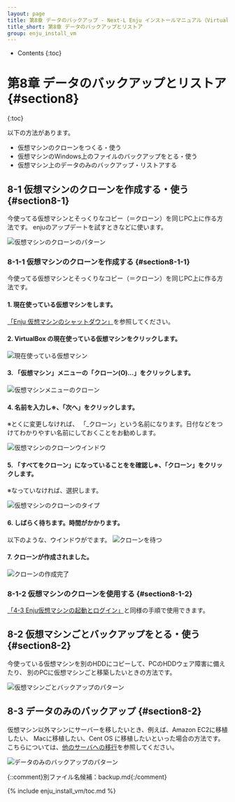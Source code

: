 ```yaml
---
layout: page
title: 第8章 データのバックアップ - Next-L Enju インストールマニュアル（VirtualBox編）
title_short: 第8章 データのバックアップとリストア
group: enju_install_vm
---
```


* Contents
{:toc}

第8章 データのバックアップとリストア {#section8}
================================================

{:toc}

以下の方法があります。

* 仮想マシンのクローンをつくる・使う
* 仮想マシンのWindows上のファイルのバックアップをとる・使う
* 仮想マシン上のデータのみのバックアップ・リストアする

8-1 仮想マシンのクローンを作成する・使う {#section8-1}
------------------------------------------------------

今使ってる仮想マシンとそっくりなコピー（＝クローン）を同じPC上に作る方法です。
enjuのアップデートを試すときなどに使います。

![仮想マシンのクローンのパターン](assets/images/image_install_backup_pattern1.png)

### 8-1-1 仮想マシンのクローンを作成する {#section8-1-1}

今使ってる仮想マシンとそっくりなコピー（＝クローン）を同じPC上に作る方法です。

#### 1. 現在使っている仮想マシンをします。

[「Enju 仮想マシンのシャットダウン」](enju_install_vm_4.html#section4-6-1)を参照してください。

#### 2. VirtualBox の現在使っている仮想マシンをクリックします。

![現在使っている仮想マシン](assets/images/image_install_backup_pattern1_003.png)

#### 3. 「仮想マシン」メニューの「クローン(O)...」をクリックします。

![仮想マシンメニューのクローン](assets/images/image_install_backup_pattern1_005.png)

#### 4. 名前を入力し※、「次へ」をクリックします。

※とくに変更しなければ、 「_クローン」という名前になります。日付などをつけてわかりやすい名前にしておくことをお勧めします。

![仮想マシンのクローンウインドウ](assets/images/image_install_backup_pattern1_007.png)

#### 5. 「すべてをクローン」になっていることをを確認し※、「クローン」をクリックします。

※なっていなければ、選択します。

![仮想マシンのクローンのタイプ](assets/images/image_install_backup_pattern1_009.png)

#### 6. しばらく待ちます。時間がかかります。

以下のような、ウインドウがでます。
![クローンを待つ](assets/images/image_install_backup_pattern1_011.png)

#### 7. クローンが作成されました。

![クローンの作成完了](assets/images/image_install_backup_pattern1_013.png)

### 8-1-2 仮想マシンのクローンを使用する {#section8-1-2}

[「4-3 Enju仮想マシンの起動とログイン」](enju_install_vm_4.html#section4-3)と同様の手順で使用できます。

8-2 仮想マシンごとバックアップをとる・使う {#section8-2}
--------------------------------------------------------

今使っている仮想マシンを別のHDDにコピーして、PCのHDDウェア障害に備えたり、
別のPCに仮想マシンごと移築したいときの方法です。

![仮想マシンごとバックアップのパターン](assets/images/image_install_backup_pattern2.png)

8-3 データのみのバックアップ {#section8-2}
------------------------------------------

仮想マシン以外マシンにサーバーを移したいとき、例えば、Amazon EC2に移植したい、
Macに移植したい、Cent OS に移植したいといった場合の方法です。
こちらについては、[他のサーバへの移行](https://github.com/next-l/enju_leaf/wiki/Backup)を参照してください。

![データのみのバックアップのパターン](assets/images/image_install_backup_pattern3.png)


{::comment}別ファイル名候補：backup.md{:/comment}

{% include enju_install_vm/toc.md %}
